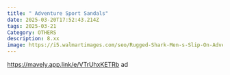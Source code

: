 ```yaml
---
title: " Adventure Sport Sandals"
date: 2025-03-20T17:52:43.214Z
tags: 2025-03-21
Category: OTHERS
description: 8.xx
image: https://i5.walmartimages.com/seo/Rugged-Shark-Men-s-Slip-On-Adventure-Sport-Sandals-Sizes-7-13_4fb7eaf4-dc6e-4a35-9ddf-19f880e6c2d1.079932cf9e9a3c6ba7bfb61f2224add8.jpeg?odnHeight=640&odnWidth=640&odnBg=FFFFFF
---
```

https://mavely.app.link/e/VTrUhxKETRb   ad